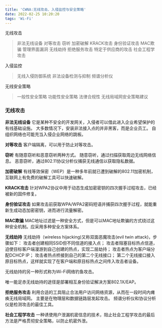```yaml
---
title: 'CWNA:无线攻击、入侵监控与安全策略'
date: 2022-02-25 10:20:20
tags: 'Wi-Fi'
---
```

无线攻击
> 非法无线设备
> 对等攻击
> 窃听
> 加密破解
> KRACK攻击
> 身份验证攻击
> MAC欺骗
> 管理界面漏洞
> 无线劫持
> 拒绝服务攻击
> 特定于供应商的攻击
> 社会工程学攻击

入侵监控
> 无线入侵防御系统
> 非法设备检测与抑制
> 频谱分析仪

无线安全策略
> 一般性安全策略
> 功能性安全策略
> 法律合规性
> 无线局域网安全策略建议

### 无线攻击
**非法无线设备**
它是某种不安全的开发网关，入侵者可以借此进入企业希望保护的有线基础设施。
大多数情况下，安装非法接入点的并非黑客，而是企业员工。
自组织网络也可能充当入侵企业网络的跳板。

**对等攻击**
客户端隔离，可以用于防止对等攻击。

**窃听**
有随意窃听和恶意窃听两种方式。
随意窃听，通过扫描获取周边无线网络信息。
恶意窃听，通过802.11协议分析仪捕获无线通信以获取隐私数据。

**加密破解**
有线等效保密（WEP）是一种多年前就已遭到破解的802.11加密机制，互联网上有免费的破解工具可以快速破解。

**KRACK攻击**
针对WPA2协议中用于动态生成加密密钥的四次握手过程攻击，已经被新的固件修复。

**身份验证攻击**
如果攻击前获取WPA/WPA2密码短语并捕获四次握手过程，就能重新生成动态加密密钥，进而进行流量解密。

**MAC欺骗**
MAC地址过滤是一种安全方式，但是可以MAC地址欺骗的方式绕过这种安全机制。应采用多种安全方案体系。

**无线劫持**
无线劫持（wireless hijacking)又称双面恶魔攻击(evil twin attack)，步骤如下：
攻击者创建相同SSID但不同信道的接入点；
攻击者阻塞目标热点信道，迫使目标客户端漫游到自己创建的热点，实现二层劫持；
攻击者热点为客户端分配DCHCP IP；
攻击者热点桥接到自己的第二个无线接口；
第二个无线接口接入原目标热点，这样就实现了在客户端和原目标热点之间传入攻击者设备。

无线劫持的另一种形式称为Wi-Fi网络钓鱼攻击。

唯一能足赤无线劫持的途径是部署相互身份验证解决方案802.1X/EAP。

**拒绝服务攻击**
利用合适的工具阻止合法用户访问网络资源，从而在一段时间内瘫痪无线局域网。
主要是在物理层和数据链路层发起攻击。
频谱分析仪和协议分析仪是检测攻击的最佳工具。

**社会工程学攻击**
一种诱使用户泄漏机密信息的技术，阻止社会工程学攻击的最后方法是严格贯彻安全策略，以防止机密外泄。

